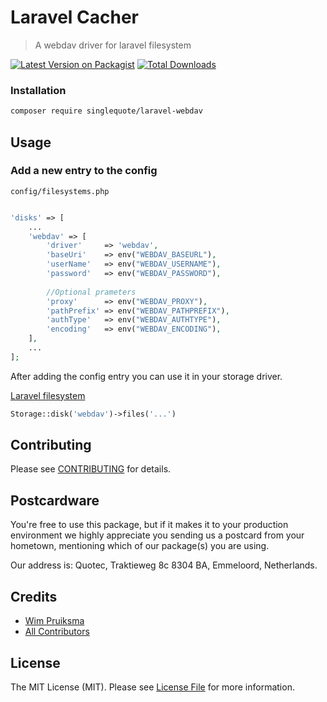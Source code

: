 # Laravel Cacher
> A webdav driver for laravel filesystem

[![Latest Version on Packagist](https://img.shields.io/packagist/v/singlequote/laravel-webdav.svg?style=flat-square)](https://packagist.org/packages/singlequote/laravel-webdav)
[![Total Downloads](https://img.shields.io/packagist/dt/singlequote/laravel-webdav.svg?style=flat-square)](https://packagist.org/packages/singlequote/laravel-webdav)


### Installation
```bash
composer require singlequote/laravel-webdav
```

## Usage

### Add a new entry to the config

`config/filesystems.php`
```php

'disks' => [
	...
	'webdav' => [
	    'driver'     => 'webdav',
	    'baseUri'    => env("WEBDAV_BASEURL"),
	    'userName'   => env("WEBDAV_USERNAME"),
	    'password'   => env("WEBDAV_PASSWORD"),
	    
	    //Optional prameters
	    'proxy'      => env("WEBDAV_PROXY"),
	    'pathPrefix' => env("WEBDAV_PATHPREFIX"),
	    'authType'   => env("WEBDAV_AUTHTYPE"),
	    'encoding'   => env("WEBDAV_ENCODING"),
	],
	...
];
```

After adding the config entry you can use it in your storage driver.

[Laravel filesystem](https://laravel.com/docs/master/filesystem)

```php
Storage::disk('webdav')->files('...')

```

## Contributing

Please see [CONTRIBUTING](CONTRIBUTING.md) for details.

## Postcardware

You're free to use this package, but if it makes it to your production environment we highly appreciate you sending us a postcard from your hometown, mentioning which of our package(s) you are using.

Our address is: Quotec, Traktieweg 8c 8304 BA, Emmeloord, Netherlands.

## Credits

- [Wim Pruiksma](https://github.com/wimurk)
- [All Contributors](../../contributors)

## License

The MIT License (MIT). Please see [License File](LICENSE.md) for more information.
